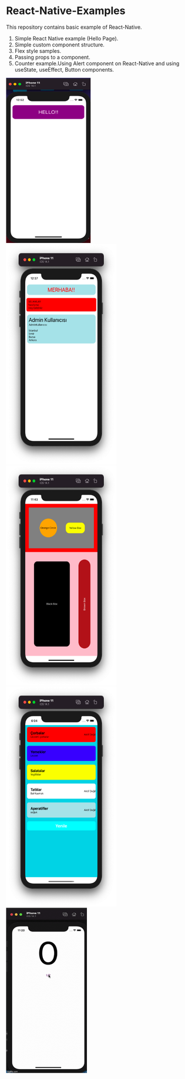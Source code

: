 # React-Native-Examples
This repository contains basic example of React-Native. 
1) Simple React Native example (Hello Page).
2) Simple custom component structure.
3) Flex style samples.
4) Passing props to a component.
5) Counter example.Using Alert component on React-Native and using useState, useEffect, Button components.
<div>
<img src="images/hello.png" width="230" height="450">
<img src="images/custom-component.png" width="300" height="600" >
<img src="images/flex.png" width="300" height="600" >
  </div>
  <div>
<img src="images/props-component.png" width="300" height="600" >
<img src="images/counter.gif" width="220" height="450" >


  </div>





